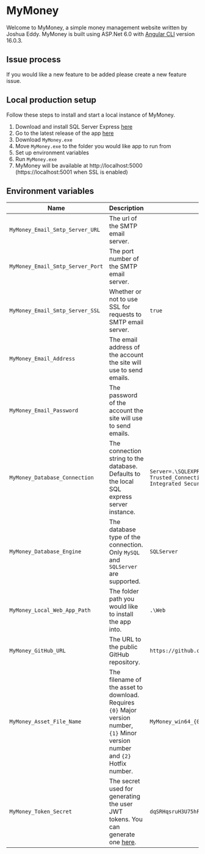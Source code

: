 # MyMoney

Welcome to MyMoney, a simple money management website written by Joshua Eddy. MyMoney is built using ASP.Net 6.0 with [Angular CLI](https://github.com/angular/angular-cli) version 16.0.3.

## Issue process
If you would like a new feature to be added please create a new feature issue.

## Local production setup 
Follow these steps to install and start a local instance of MyMoney.

1. Download and install SQL Server Express [here](https://www.microsoft.com/en-gb/sql-server/sql-server-downloads)
2. Go to the latest release of the app [here](https://github.com/RelativeForce/MyMoney/releases/latest)
3. Download `MyMoney.exe`
4. Move `MyMoney.exe` to the folder you would like app to run from
5. Set up environment variables
6. Run `MyMoney.exe`
7. MyMoney will be available at http://localhost:5000 (https://localhost:5001 when SSL is enabled)

## Environment variables
| Name | Description | Default value | Optional |
|---|---|---|---|
| `MyMoney_Email_Smtp_Server_URL` | The url of the SMTP email server. |   | no |
| `MyMoney_Email_Smtp_Server_Port` | The port number of the SMTP email server. |  | no |
| `MyMoney_Email_Smtp_Server_SSL` | Whether or not to use SSL for requests to SMTP email server. | `true` | yes |
| `MyMoney_Email_Address` | The email address of the account the site will use to send emails. |  | no |
| `MyMoney_Email_Password` | The password of the account the site will use to send emails. |  | no |
| `MyMoney_Database_Connection` | The connection string to the database. Defaults to the local SQL express server instance. | `Server=.\SQLEXPRESS; Initial Catalog=MyMoney; Trusted_Connection=True; MultipleActiveResultSets=true; Integrated Security=True` | yes |
| `MyMoney_Database_Engine` | The database type of the connection. Only `MySQL` and `SQLServer` are supported. | `SQLServer` | yes |
| `MyMoney_Local_Web_App_Path` | The folder path you would like to install the app into. | `.\Web` | yes |
| `MyMoney_GitHub_URL` | The URL to the public GitHub repository. | `https://github.com/RelativeForce/MyMoney` | yes |
| `MyMoney_Asset_File_Name` | The filename of the asset to download. Requires `{0}` Major version number, `{1}` Minor version number and `{2}` Hotfix number. | `MyMoney_win64_{0}-{1}-{2}.zip` | yes |
| `MyMoney_Token_Secret` | The secret used for generating the user JWT tokens. You can generate one [here](https://www.grc.com/passwords.htm). | `dqSRHqsruH3U75hFSg1Y5LCOcON7G90iXGomYbaFuH4G10f2PIexSes3QlyidLC` | yes |
